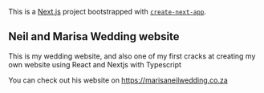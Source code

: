 This is a [Next.js](https://nextjs.org/) project bootstrapped with [`create-next-app`](https://github.com/vercel/next.js/tree/canary/packages/create-next-app).

## Neil and Marisa Wedding website

This is my wedding website, and also one of my first cracks at creating my own website using React and Nextjs with Typescript

You can check out his website on <a href='https://marisaneilwedding.co.za/' target="_blank">https://marisaneilwedding.co.za</a>
